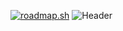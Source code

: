 [![roadmap.sh](https://roadmap.sh/card/wide/668d28e38896c6f50b145f5c?variant=dark)](https://roadmap.sh)
![Header](./3b48c1c5-7755-464a-b398-5880b400ec22)
